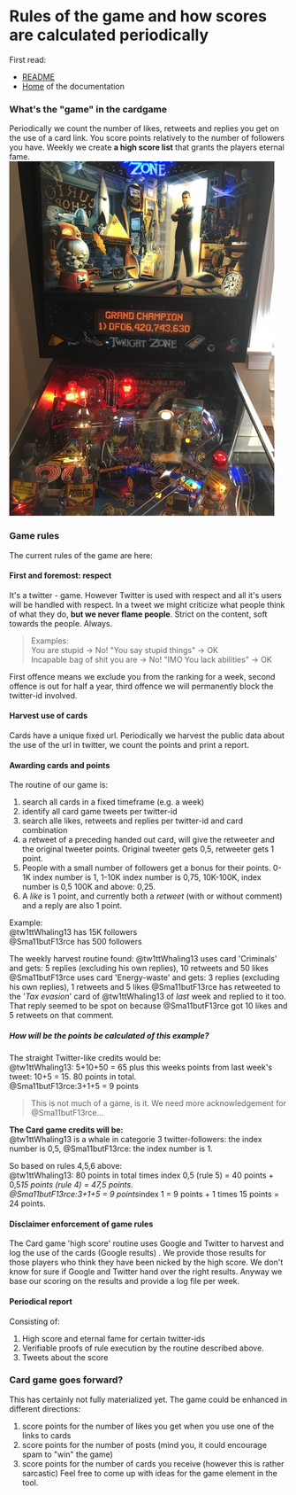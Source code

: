 # Rules of the game and how scores are calculated periodically

First read:
- [README](../README.md)
- [Home](Home.md) of the documentation

### What's the "game" in the cardgame
Periodically we count the number of likes, retweets and replies you get on the use of a card link. You score points relatively to the number of followers you have. Weekly we create **a high score list** that grants the players eternal fame. 
![Grand score list all times](../Images/grand-champion.jpg)

### Game rules
The current rules of the game are here:

#### First and foremost: respect 
It's a twitter - game. However Twitter is used with respect and all it's users will be handled with respect. In a tweet we might criticize what people think of what they do, **but we never flame people**. Strict on the content, soft towards the people. Always. 
> Examples:<br/>
> You are stupid -> No! "You say stupid things" -> OK <br/>
> Incapable bag of shit you are -> No! "IMO You lack abilities" -> OK

First offence means we exclude you from the ranking for a week, second offence is out for half a year, third offence we will permanently block the twitter-id involved.

#### Harvest use of cards
Cards have a unique fixed url. Periodically we harvest the public data about the use of the url in twitter, we count the points and print a report.

#### Awarding cards and points
The routine of our game is: 
1. search all cards in a fixed timeframe (e.g. a week)
2. identify all card game tweets per twitter-id
3. search alle likes, retweets and replies per twitter-id and card combination
4. a retweet of a preceding handed out card, will give the retweeter and the original tweeter points. Original tweeter gets 0,5, retweeter gets 1 point.
5. People with a small number of followers get a bonus for their points. 0-1K index number is 1, 1-10K index number is 0,75, 10K-100K, index number is 0,5 100K and above: 0,25.
6. A _like_ is 1 point, and currently both a _retweet_ (with or without comment) and a reply are also 1 point.

Example:<br/>
@tw1ttWhaling13 has 15K followers<br/>
@Sma11butF13rce has 500 followers<br/>

The weekly harvest routine found:
@tw1ttWhaling13 uses card 'Criminals' and gets: 5 replies (excluding his own replies), 10 retweets and 50 likes
@Sma11butF13rce uses card 'Energy-waste' and gets: 3 replies (excluding his own replies), 1 retweets and 5 likes
@Sma11butF13rce has retweeted to the '_Tax evasion_' card of @tw1ttWhaling13 of _last_ week and replied to it too. That reply seemed to be spot on because @Sma11butF13rce got 10 likes and 5 retweets on that comment.

##### How will be the points be calculated of this example?
The straight Twitter-like credits would be: <br/>
@tw1ttWhaling13: 5+10+50 = 65 plus this weeks points from last week's tweet: 10+5 = 15. 80 points in total.<br/>
@Sma11butF13rce:3+1+5 = 9 points<br/>

> This is not much of a game, is it. We need more acknowledgement for @Sma11butF13rce...

**The Card game credits will be:** <br/>
@tw1ttWhaling13 is a whale in categorie 3 twitter-followers: the index number is 0,5, @Sma11butF13rce: the index number is 1.

So based on rules 4,5,6 above: <br/>
@tw1ttWhaling13: 80 points in total times index 0,5 (rule 5) = 40 points + 0,5*15 points (rule 4) = 47,5 points.  <br/>
@Sma11butF13rce:3+1+5 = 9 points*index 1 = 9 points + 1 times 15 points = 24 points.

#### Disclaimer enforcement of game rules
The Card game 'high score' routine uses Google and Twitter to harvest and log the use of the cards (Google results) . We provide those results for those players who think they have been nicked by the high score.
We don't know for sure if Google and Twitter hand over the right results. Anyway we base our scoring on the results and provide a log file per week.

#### Periodical report
Consisting of: 
1. High score and eternal fame for certain twitter-ids
2. Verifiable proofs of rule execution by the routine described above.
3. Tweets about the score

### Card game goes forward?
This has certainly not fully materialized yet. The game could be enhanced in different directions: 
1. score points for the number of likes you get when you use one of the links to cards
2. score points for the number of posts (mind you, it could encourage spam to "win" the game)
3. score points for the number of cards you receive (however this is rather sarcastic)
Feel free to come up with ideas for the game element in the tool.
